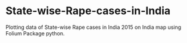 # State-wise-Rape-cases-in-India
Plotting data of State-wise Rape cases in India 2015 on India map using Folium Package python.
